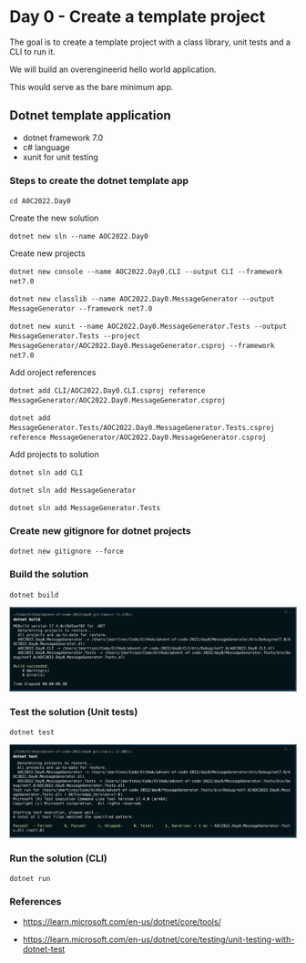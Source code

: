 # Day 0 - Create a template project

The goal is to create a template project with a class library, unit tests and a CLI to run it.

We will build an overengineerid hello world application.

This would serve as the bare minimum app.

## Dotnet template application

* dotnet framework 7.0
* c# language
* xunit for unit testing

### Steps to create the dotnet template app

`cd A0C2022.Day0`

Create the new solution

`dotnet new sln --name AOC2022.Day0`

Create new projects

`dotnet new console --name AOC2022.Day0.CLI --output CLI --framework net7.0`

`dotnet new classlib --name AOC2022.Day0.MessageGenerator --output MessageGenerator --framework net7.0`

`dotnet new xunit --name AOC2022.Day0.MessageGenerator.Tests --output MessageGenerator.Tests --project MessageGenerator/AOC2022.Day0.MessageGenerator.csproj --framework net7.0`

Add oroject references

`dotnet add CLI/AOC2022.Day0.CLI.csproj reference MessageGenerator/AOC2022.Day0.MessageGenerator.csproj`

`dotnet add MessageGenerator.Tests/AOC2022.Day0.MessageGenerator.Tests.csproj reference MessageGenerator/AOC2022.Day0.MessageGenerator.csproj`

Add projects to solution

`dotnet sln add CLI`

`dotnet sln add MessageGenerator`

`dotnet sln add MessageGenerator.Tests`


### Create new gitignore for dotnet projects

`dotnet new gitignore --force`

### Build the solution

`dotnet build`

![Project build](/day0/assets/images/project-build.png "Project build")

### Test the solution (Unit tests)

`dotnet test`

![Project build](/day0/assets/images/project-test.png "Project build")

### Run the solution (CLI)

`dotnet run`



### References

* https://learn.microsoft.com/en-us/dotnet/core/tools/

* https://learn.microsoft.com/en-us/dotnet/core/testing/unit-testing-with-dotnet-test



